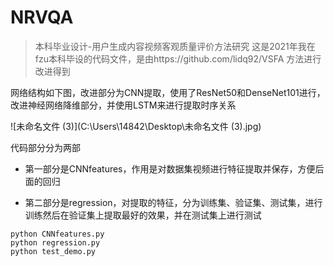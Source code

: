 # NRVQA

> 本科毕业设计-用户生成内容视频客观质量评价方法研究
> 这是2021年我在fzu本科毕设的代码文件，是由https://github.com/lidq92/VSFA 方法进行改进得到

网络结构如下图，改进部分为CNN提取，使用了ResNet50和DenseNet101进行，改进神经网络降维部分，并使用LSTM来进行提取时序关系

![未命名文件 (3)](C:\Users\14842\Desktop\未命名文件 (3).jpg)

代码部分分为两部

- 第一部分是CNNfeatures，作用是对数据集视频进行特征提取并保存，方便后面的回归

- 第二部分是regression，对提取的特征，分为训练集、验证集、测试集，进行训练然后在验证集上提取最好的效果，并在测试集上进行测试

```
python CNNfeatures.py
python regression.py
python test_demo.py
```
